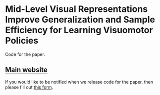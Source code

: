 # Mid-Level Visual Representations Improve Generalization and Sample Efficiency for Learning Visuomotor Policies
Code for the paper.

## [Main website](https://perceptual.actor/)

If you would like to be notified when we release code for the paper, then please fill out [this form](https://docs.google.com/forms/d/e/1FAIpQLSe4uRdXdngsHaUzbVRN3xvttZY83lcJ17xk7GaaEesfZrnxcw/viewform).

